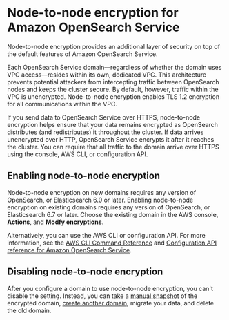 # Node\-to\-node encryption for Amazon OpenSearch Service<a name="ntn"></a>

Node\-to\-node encryption provides an additional layer of security on top of the default features of Amazon OpenSearch Service\.

Each OpenSearch Service domain—regardless of whether the domain uses VPC access—resides within its own, dedicated VPC\. This architecture prevents potential attackers from intercepting traffic between OpenSearch nodes and keeps the cluster secure\. By default, however, traffic within the VPC is unencrypted\. Node\-to\-node encryption enables TLS 1\.2 encryption for all communications within the VPC\.

If you send data to OpenSearch Service over HTTPS, node\-to\-node encryption helps ensure that your data remains encrypted as OpenSearch distributes \(and redistributes\) it throughout the cluster\. If data arrives unencrypted over HTTP, OpenSearch Service encrypts it after it reaches the cluster\. You can require that all traffic to the domain arrive over HTTPS using the console, AWS CLI, or configuration API\.

## Enabling node\-to\-node encryption<a name="enabling-ntn"></a>

Node\-to\-node encryption on new domains requires any version of OpenSearch, or Elasticsearch 6\.0 or later\. Enabling node\-to\-node encryption on existing domains requires any version of OpenSearch, or Elasticsearch 6\.7 or later\. Choose the existing domain in the AWS console, **Actions**, and **Modfy encryptions**\.

Alternatively, you can use the AWS CLI or configuration API\. For more information, see the [AWS CLI Command Reference](https://docs.aws.amazon.com/cli/latest/reference/) and [Configuration API reference for Amazon OpenSearch Service](configuration-api.md)\.

## Disabling node\-to\-node encryption<a name="disabling-ntn"></a>

After you configure a domain to use node\-to\-node encryption, you can't disable the setting\. Instead, you can take a [manual snapshot](managedomains-snapshots.md) of the encrypted domain, [create another domain](createupdatedomains.md#createdomains), migrate your data, and delete the old domain\.